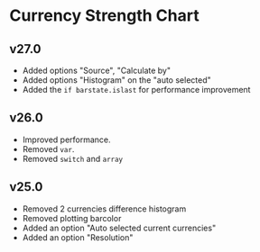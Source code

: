 # Currency Strength Chart

## v27.0
- Added options "Source", "Calculate by"
- Added options "Histogram" on the "auto selected"
- Added the `if barstate.islast` for performance improvement

## v26.0
- Improved performance.
- Removed `var`.
- Removed `switch` and `array`

## v25.0
- Removed 2 currencies difference histogram
- Removed plotting barcolor
- Added an option "Auto selected current currencies"
- Added an option "Resolution"
